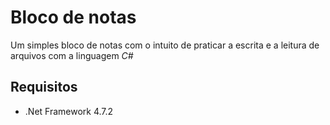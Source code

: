 # Bloco de notas

Um simples bloco de notas com o intuito de praticar a escrita e a leitura de arquivos com a linguagem *C#*

## Requisitos
* .Net Framework 4.7.2
